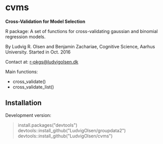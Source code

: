 
<!-- README.md is generated from README.Rmd. Please edit that file -->
cvms
====

**Cross-Validation for Model Selection**

R package: A set of functions for cross-validating gaussian and binomial regression models.

By Ludvig R. Olsen and Benjamin Zachariae,
Cognitive Science, Aarhus University.
Started in Oct. 2016

Contact at: <r-pkgs@ludvigolsen.dk>

Main functions:

-   cross\_validate()
-   cross\_validate\_list()

Installation
------------

Development version:

> install.packages("devtools")
> devtools::install\_github("LudvigOlsen/groupdata2")
> devtools::install\_github("LudvigOlsen/cvms")
